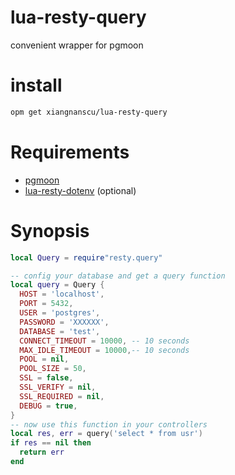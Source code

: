 # lua-resty-query

convenient wrapper for pgmoon

# install

```sh
opm get xiangnanscu/lua-resty-query
```

# Requirements

- [pgmoon](https://github.com/xiangnanscu/pgmoon)
- [lua-resty-dotenv](https://github.com/xiangnanscu/lua-resty-dotenv) (optional)

# Synopsis

```lua
local Query = require"resty.query"

-- config your database and get a query function
local query = Query {
  HOST = 'localhost',
  PORT = 5432,
  USER = 'postgres',
  PASSWORD = 'XXXXXX',
  DATABASE = 'test',
  CONNECT_TIMEOUT = 10000, -- 10 seconds
  MAX_IDLE_TIMEOUT = 10000,-- 10 seconds
  POOL = nil,
  POOL_SIZE = 50,
  SSL = false,
  SSL_VERIFY = nil,
  SSL_REQUIRED = nil,
  DEBUG = true,
}
-- now use this function in your controllers
local res, err = query('select * from usr')
if res == nil then
  return err
end
```
